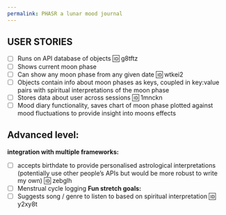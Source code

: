 ```yaml
---
permalink: PHASR a lunar mood journal
---
```

## USER STORIES 
- [ ] Runs on API database of objects 🆔 g8tftz
- [ ] Shows current moon phase 
- [ ] Can show any moon phase from any given date 🆔 wtkei2
- [ ] Objects contain info about moon phases as keys, coupled in key:value pairs with spiritual interpretations of the moon phase
- [ ] Stores data about user across sessions 🆔 1mnckn
- [ ] Mood diary functionality, saves chart of moon phase plotted against mood fluctuations to provide insight into moons effects 

## Advanced level: 
**integration with multiple frameworks:**
- [ ] accepts birthdate to provide personalised astrological interpretations (potentially use other people’s APIs but would be more robust to write my own) 🆔 zebglh
- [ ] Menstrual cycle logging 
**Fun stretch goals:** 
- [ ] Suggests song / genre to listen to based on spiritual interpretation 🆔 y2xy8t
